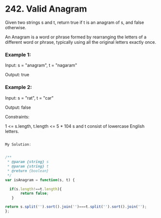 # 242. Valid Anagram

Given two strings s and t, return true if t is an anagram of s, and false otherwise.

An Anagram is a word or phrase formed by rearranging the letters of a different word or phrase, typically using all the original letters exactly once.

 

### Example 1:

Input: s = "anagram", t = "nagaram"

Output: true

### Example 2:

Input: s = "rat", t = "car"

Output: false
 

Constraints:

1 <= s.length, t.length <= 5 * 104
s and t consist of lowercase English letters.

```javascript

My Solution:


/**
 * @param {string} s
 * @param {string} t
 * @return {boolean}
 */
var isAnagram = function(s, t) {
   
  if(s.length!==t.length){
       return false;
   }

return s.split('').sort().join('')===t.split('').sort().join('');    
};

```
